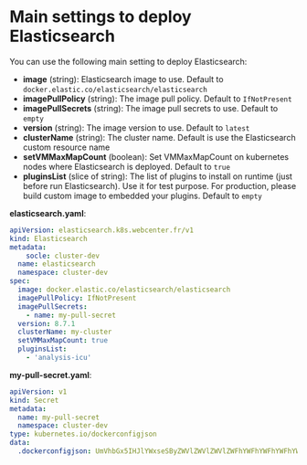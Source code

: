 # Main settings to deploy Elasticsearch

You can use the following main setting to deploy Elasticsearch:
- **image** (string): Elasticsearch image to use. Default to `docker.elastic.co/elasticsearch/elasticsearch`
- **imagePullPolicy** (string): The image pull policy. Default to `IfNotPresent`
- **imagePullSecrets** (string): The image pull secrets to use. Default to `empty`
- **version** (string): The image version to use. Default to `latest`
- **clusterName** (string): The cluster name. Default is use the Elasticsearch custom resource name
- **setVMMaxMapCount** (boolean): Set VMMaxMapCount on kubernetes nodes where Elasticsearch is deployed. Default to `true`
- **pluginsList** (slice of string): The list of plugins to install on runtime (just before run Elasticsearch). Use it for test purpose. For production, please build custom image to embedded your plugins. Default to `empty`


**elasticsearch.yaml**:
```yaml
apiVersion: elasticsearch.k8s.webcenter.fr/v1
kind: Elasticsearch
metadata:
    socle: cluster-dev
  name: elasticsearch
  namespace: cluster-dev
spec:
  image: docker.elastic.co/elasticsearch/elasticsearch
  imagePullPolicy: IfNotPresent
  imagePullSecrets:
    - name: my-pull-secret
  version: 8.7.1
  clusterName: my-cluster
  setVMMaxMapCount: true
  pluginsList:
    - 'analysis-icu'
```

**my-pull-secret.yaml**:
```yaml
apiVersion: v1
kind: Secret
metadata:
  name: my-pull-secret
  namespace: cluster-dev
type: kubernetes.io/dockerconfigjson
data:
  .dockerconfigjson: UmVhbGx5IHJlYWxseSByZWVlZWVlZWVlZWFhYWFhYWFhYWFhYWFhYWFhYWFhYWFhYWFhYWxsbGxsbGxsbGxsbGxsbGxsbGxsbGxsbGxsbGxsbGx5eXl5eXl5eXl5eXl5eXl5eXl5eSBsbGxsbGxsbGxsbGxsbG9vb29vb29vb29vb29vb29vb29vb29vb29vb25ubm5ubm5ubm5ubm5ubm5ubm5ubm5ubmdnZ2dnZ2dnZ2dnZ2dnZ2dnZ2cgYXV0aCBrZXlzCg==
```